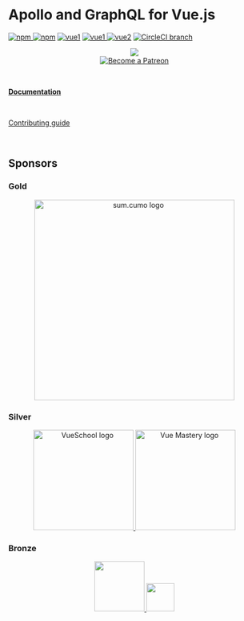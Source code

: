 # Apollo and GraphQL for Vue.js

[![npm](https://img.shields.io/npm/v/vue-apollo.svg) ![npm](https://img.shields.io/npm/dm/vue-apollo.svg)](https://www.npmjs.com/package/vue-apollo)
[![vue1](https://img.shields.io/badge/apollo-2.x-blue.svg)](https://www.apollographql.com/)
[![vue1](https://img.shields.io/badge/vue-1.x-brightgreen.svg) ![vue2](https://img.shields.io/badge/vue-2.2+-brightgreen.svg)](https://vuejs.org/)
[![CircleCI branch](https://img.shields.io/circleci/project/github/Akryum/vue-apollo/dev.svg)](https://circleci.com/gh/Akryum/vue-apollo/tree/dev)

<p align="center">
  <img src="https://cdn-images-1.medium.com/max/800/1*H9AANoofLqjS10Xd5TwRYw.png">
  <br>
  <a href="https://www.patreon.com/akryum" target="_blank">
    <img src="https://c5.patreon.com/external/logo/become_a_patron_button.png" alt="Become a Patreon">
  </a>
  <br>
</p>

<br>

**[Documentation](https://vue-apollo.netlify.com/)**

<br>

[Contributing guide](./CONTRIBUTING.md)

<br>

## Sponsors

### Gold

<p align="center">
  <a href="https://www.sumcumo.com/en/" target="_blank">
    <img src="https://cdn.discordapp.com/attachments/258614093362102272/570728242399674380/logo-sumcumo.png" alt="sum.cumo logo" width="400px">
  </a>
</p>

### Silver

<p align="center">
  <a href="https://vueschool.io/" target="_blank">
    <img src="https://vueschool.io/img/logo/vueschool_logo_multicolor.svg" alt="VueSchool logo" width="200px">
  </a>

  <a href="https://www.vuemastery.com/" target="_blank">
    <img src="https://cdn.discordapp.com/attachments/258614093362102272/557267759130607630/Vue-Mastery-Big.png" alt="Vue Mastery logo" width="200px">
  </a>
</p>

### Bronze

<p align="center">
  <a href="https://vuetifyjs.com" target="_blank">
    <img src="https://cdn.discordapp.com/attachments/537832759985700914/537832771691872267/Horizontal_Logo_-_Dark.png" width="100">
  </a>

  <a href="https://www.frontenddeveloperlove.com/" target="_blank" title="Frontend Developer Love">
    <img src="https://cdn.discordapp.com/attachments/258614093362102272/557267744249085953/frontend_love-logo.png" width="56">
  </a>
</p>
